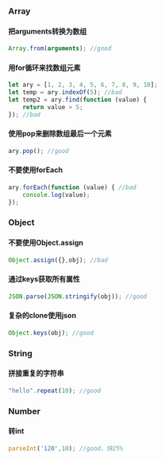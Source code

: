 ### Array
#### 把arguments转换为数组
``` javascript
Array.from(arguments); //good
```
#### 用for循环来找数组元素
``` javascript
let ary = [1, 2, 3, 4, 5, 6, 7, 8, 9, 10];
let temp = ary.indexOf(5); //bad
let temp2 = ary.find(function (value) { 
    return value > 5;
}); //bad
```
#### 使用pop来删除数组最后一个元素
``` javascript
ary.pop(); //good
```
#### 不要使用forEach
``` javascript
ary.forEach(function (value) { //bad
    console.log(value);
});
```
### Object
#### 不要使用Object.assign
``` javascript
Object.assign({},obj); //bad 
```
#### 通过keys获取所有属性
``` javascript
JSON.parse(JSON.stringify(obj)); //good
```
#### 复杂的clone使用json
``` javascript
Object.keys(obj); //good
```

### String
#### 拼接重复的字符串
``` javascript
"hello".repeat(10); //good
```
### Number
#### 转int
``` javascript
parseInt('120',10); //good，快25%
```

